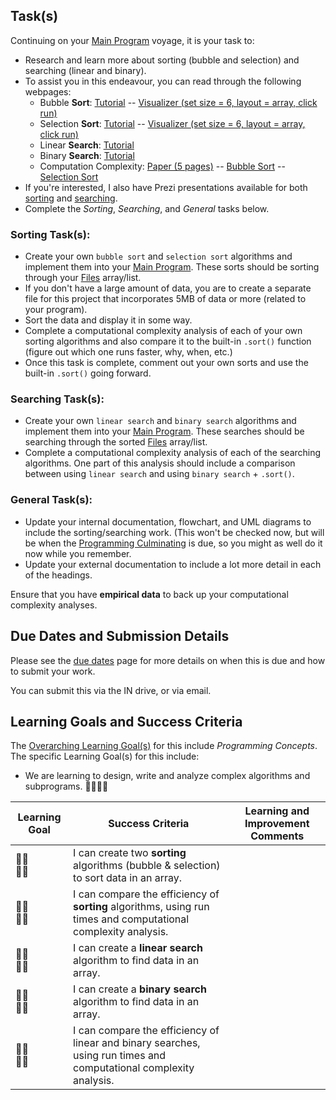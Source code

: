 ## Task(s)

Continuing on your [Main Program](./Main-Program) voyage, it is your task to:
* Research and learn more about sorting (bubble and selection) and searching (linear and binary).  
* To assist you in this endeavour, you can read through the following webpages:
  * Bubble **Sort**: [Tutorial](https://www.hackerearth.com/practice/algorithms/sorting/bubble-sort/tutorial/) -- [Visualizer (set size = 6, layout = array, click run)](https://www.hackerearth.com/practice/algorithms/sorting/bubble-sort/visualize/)
  * Selection **Sort**: [Tutorial](https://www.hackerearth.com/practice/algorithms/sorting/selection-sort/tutorial/) -- [Visualizer (set size = 6, layout = array, click run)](https://www.hackerearth.com/practice/algorithms/sorting/selection-sort/visualize/)
  * Linear **Search**: [Tutorial](https://www.hackerearth.com/practice/algorithms/searching/linear-search/tutorial/)
  * Binary **Search**: [Tutorial](https://www.hackerearth.com/practice/algorithms/searching/binary-search/tutorial/)
  * Computation Complexity: [Paper (5 pages)](https://www.cs.toronto.edu/~guerzhoy/180/handouts/complexity.pdf) -- [Bubble Sort](https://www.cs.toronto.edu/~guerzhoy/180/lectures/W10/lec3/BubbleSortCompl.html) -- [Selection Sort](https://www.cs.toronto.edu/~guerzhoy/180/lectures/W10/lec1/SelectionSortCompl.html) 
* If you're interested, I also have Prezi presentations available for both [sorting](https://prezi.com/_c5eer8nslnm/?token=88ece7eaa67f60ab5460103cce9b5d825cbfc1fbc6078a6e7d24ed005116eb51&utm_campaign=share&utm_medium=copy&rc=ex0share) and [searching](https://prezi.com/kpgyneipmt8d/?token=ae5e2b5183917c2f7255596164f5d487a9a8a9a55d769fa66405d57c9886e5d5&utm_campaign=share&utm_medium=copy&rc=ex0share).
* Complete the _Sorting_, _Searching_, and _General_ tasks below.

### Sorting Task(s):
* Create your own ```bubble sort``` and ```selection sort``` algorithms and implement them into your [Main Program](./Main-Program).  These sorts should be sorting through your [Files](./Files) array/list.
* If you don't have a large amount of data, you are to create a separate file for this project that incorporates 5MB of data or more (related to your program).
* Sort the data and display it in some way.
* Complete a computational complexity analysis of each of your own sorting algorithms and also compare it to the built-in ```.sort()``` function (figure out which one runs faster, why, when, etc.)
* Once this task is complete, comment out your own sorts and use the built-in ```.sort()``` going forward.

### Searching Task(s):
* Create your own ```linear search``` and ```binary search``` algorithms and implement them into your [Main Program](./Main-Program).  These searches should be searching through the sorted [Files](./Files) array/list.
* Complete a computational complexity analysis of each of the searching algorithms.  One part of this analysis should include a comparison between using ```linear search``` and using ```binary search``` + ```.sort()```.

### General Task(s):
* Update your internal documentation, flowchart, and UML diagrams to include the sorting/searching work. (This won't be checked now, but will be when the [Programming Culminating](./Programming-Culminating) is due, so you might as well do it now while you remember.
* Update your external documentation to include a lot more detail in each of the headings.

Ensure that you have **empirical data** to back up your computational complexity analyses.

## Due Dates and Submission Details

Please see the [due dates](./Due-Dates-and-Submission-Details) page for more details on when this is due and how to submit your work.

You can submit this via the IN drive, or via email.

## Learning Goals and Success Criteria

The [Overarching Learning Goal(s)](./images/ICS4U.jpg) for this include _Programming Concepts_.
The specific Learning Goal(s) for this include:
  * We are learning to design, write and analyze complex algorithms and subprograms. &#x1F4D8;&#x1F4D8;&#x1F4D8;&#x1F4D8;

| Learning Goal | Success Criteria | Learning and Improvement Comments |
| ------------- | ---------------- | --------------------------------- |
| &#x1F4D8;&#x1F4D8;<br/>&#x1F4D8;&#x1F4D8; | I can create two **sorting** algorithms (bubble & selection) to sort data in an array. | |
| &#x1F4D8;&#x1F4D8;<br/>&#x1F4D8;&#x1F4D8; | I can compare the efficiency of **sorting** algorithms, using run times and computational complexity analysis. | |
| &#x1F4D8;&#x1F4D8;<br/>&#x1F4D8;&#x1F4D8; | I can create a **linear search** algorithm to find data in an array. | |
| &#x1F4D8;&#x1F4D8;<br/>&#x1F4D8;&#x1F4D8; | I can create a **binary search** algorithm to find data in an array. | |
| &#x1F4D8;&#x1F4D8;<br/>&#x1F4D8;&#x1F4D8; | I can compare the efficiency of linear and binary searches, using run times and computational complexity analysis. | |